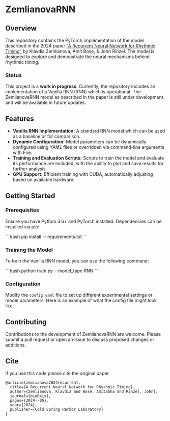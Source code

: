 # ZemlianovaRNN    

## Overview
This repository contains the PyTorch implementation of the model described in the 2024 paper ["A Recurrent Neural Network for Rhythmic Timing"](https://www.biorxiv.org/content/10.1101/2024.05.24.595797v1.abstract) by Klavdia Zemlianova, Amit Bose, & John Rinzel. The model is designed to explore and demonstrate the neural mechanisms behind rhythmic timing.

### Status
This project is a **work in progress**. Currently, the repository includes an implementation of a Vanilla RNN (RNN) which is operational. The ZemlianovaRNN model as described in the paper is still under development and will be available in future updates.

## Features
- **Vanilla RNN Implementation:** A standard RNN model which can be used as a baseline or for comparison.
- **Dynamic Configuration:** Model parameters can be dynamically configured using YAML files or overridden via command-line arguments with Fire.
- **Training and Evaluation Scripts:** Scripts to train the model and evaluate its performance are included, with the ability to plot and save results for further analysis.
- **GPU Support:** Efficient training with CUDA, automatically adjusting based on available hardware.

## Getting Started

### Prerequisites
Ensure you have Python 3.6+ and PyTorch installed. Dependencies can be installed via pip:

\```bash
pip install -r requirements.txt
\```

### Training the Model
To train the Vanilla RNN model, you can use the following command:

\```bash
python train.py --model_type RNN
\```

### Configuration
Modify the `config.yaml` file to set up different experimental settings or model parameters. Here is an example of what the config file might look like:

## Contributing
Contributions to the development of ZemlianovaRNN are welcome. Please submit a pull request or open an issue to discuss proposed changes or additions.

## Cite

If you use this code please cite the original paper

```
@article{zemlianova2024recurrent,
  title={A Recurrent Neural Network for Rhythmic Timing},
  author={Zemlianova, Klavdia and Bose, Amitabha and Rinzel, John},
  journal={bioRxiv},
  pages={2024--05},
  year={2024},
  publisher={Cold Spring Harbor Laboratory}
}
```
